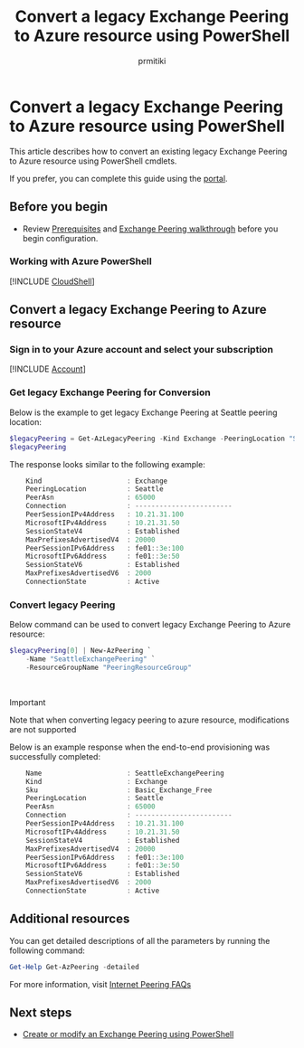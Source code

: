 ﻿---
title: Convert a legacy Exchange Peering to Azure resource using PowerShell
description: Convert a legacy Exchange Peering to Azure resource using PowerShell
services: internet-peering
author: prmitiki
ms.service: internet-peering
ms.topic: article
ms.date: 11/27/2019
ms.author: prmitiki
---

# Convert a legacy Exchange Peering to Azure resource using PowerShell

This article describes how to convert an existing legacy Exchange Peering to Azure resource using PowerShell cmdlets.

If you prefer, you can complete this guide using the [portal](howto-legacy-exchange-portal.md).

## Before you begin
* Review [Prerequisites](prerequisites.md) and [Exchange Peering walkthrough](walkthrough-exchange-all.md) before you begin configuration.

### Working with Azure PowerShell
[!INCLUDE [CloudShell](./includes/cloudshell-powershell-about.md)]

## Convert a legacy Exchange Peering to Azure resource

### Sign in to your Azure account and select your subscription
[!INCLUDE [Account](./includes/account-powershell.md)]

### <a name= get></a>Get legacy Exchange Peering for Conversion
Below is the example to get legacy Exchange Peering at Seattle peering location:

```powershell
$legacyPeering = Get-AzLegacyPeering -Kind Exchange -PeeringLocation "Seattle"
$legacyPeering
```

The response looks similar to the following example:
```powershell
    Kind                     : Exchange
    PeeringLocation          : Seattle
    PeerAsn                  : 65000
    Connection               : ------------------------
    PeerSessionIPv4Address   : 10.21.31.100
    MicrosoftIPv4Address     : 10.21.31.50
    SessionStateV4           : Established
    MaxPrefixesAdvertisedV4  : 20000
    PeerSessionIPv6Address   : fe01::3e:100
    MicrosoftIPv6Address     : fe01::3e:50
    SessionStateV6           : Established
    MaxPrefixesAdvertisedV6  : 2000
    ConnectionState          : Active
```

### Convert legacy Peering
Below command can be used to convert legacy Exchange Peering to Azure resource:

```powershell
$legacyPeering[0] | New-AzPeering `
    -Name "SeattleExchangePeering" `
    -ResourceGroupName "PeeringResourceGroup"

```

&nbsp;
> [!IMPORTANT] 
> Note that when converting legacy peering to azure resource, modifications are not supported 
&nbsp;

Below is an example response when the end-to-end provisioning was successfully completed:

```powershell
    Name                     : SeattleExchangePeering
    Kind                     : Exchange
    Sku                      : Basic_Exchange_Free
    PeeringLocation          : Seattle
    PeerAsn                  : 65000
    Connection               : ------------------------
    PeerSessionIPv4Address   : 10.21.31.100
    MicrosoftIPv4Address     : 10.21.31.50
    SessionStateV4           : Established
    MaxPrefixesAdvertisedV4  : 20000
    PeerSessionIPv6Address   : fe01::3e:100
    MicrosoftIPv6Address     : fe01::3e:50
    SessionStateV6           : Established
    MaxPrefixesAdvertisedV6  : 2000
    ConnectionState          : Active
```
## Additional resources
You can get detailed descriptions of all the parameters by running the following command:

```powershell
Get-Help Get-AzPeering -detailed
```
For more information, visit [Internet Peering FAQs](faqs.md)

## Next steps

* [Create or modify an Exchange Peering using PowerShell](howto-exchange-powershell.md)
